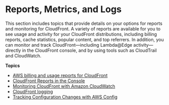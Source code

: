 # Reports, Metrics, and Logs<a name="reports-and-monitoring"></a>

This section includes topics that provide details on your options for reports and monitoring for CloudFront\. A variety of reports are available for you to see usage and activity for your CloudFront distributions, including billing reports, cache statistics, popular content, and top referrers\. In addition, you can monitor and track CloudFront—including Lambda@Edge activity—directly in the CloudFront console, and by using tools such as CloudTrail and CloudWatch\. 

**Topics**
+ [AWS billing and usage reports for CloudFront](reports-billing.md)
+ [CloudFront Reports in the Console](reports.md)
+ [Monitoring CloudFront with Amazon CloudWatch](monitoring-using-cloudwatch.md)
+ [CloudFront logging](logging.md)
+ [Tracking Configuration Changes with AWS Config](TrackingChanges.md)